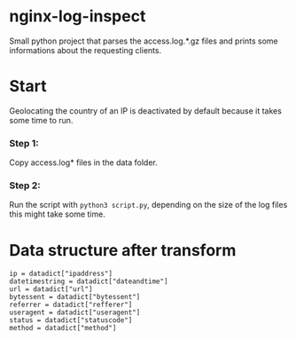 # nginx-log-inspect
Small python project that parses the access.log.*.gz files and prints some informations about the requesting clients.

# Start

Geolocating the country of an IP is deactivated by default because it takes some time to run.

### Step 1:
Copy access.log* files in the data folder.

### Step 2:
Run the script with `python3 script.py`, depending on the size of the log files this might take some time.

# Data structure after transform
```
ip = datadict["ipaddress"]
datetimestring = datadict["dateandtime"]
url = datadict["url"]
bytessent = datadict["bytessent"]
referrer = datadict["refferer"]
useragent = datadict["useragent"]
status = datadict["statuscode"]
method = datadict["method"]
```